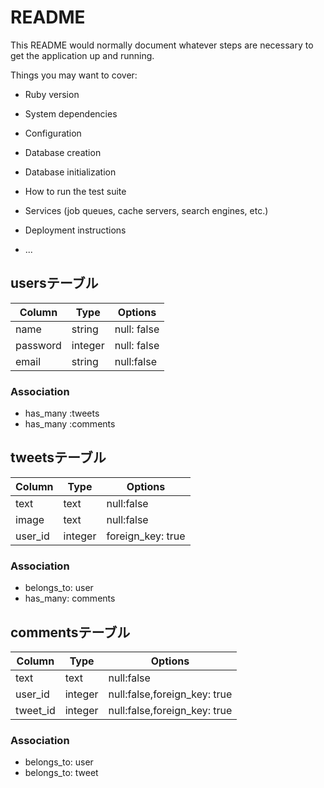 # README

This README would normally document whatever steps are necessary to get the
application up and running.

Things you may want to cover:

* Ruby version

* System dependencies

* Configuration

* Database creation

* Database initialization

* How to run the test suite

* Services (job queues, cache servers, search engines, etc.)

* Deployment instructions

* ...

## usersテーブル

|Column|Type|Options|
|------|----|-------|
|name|string|null: false|
|password|integer|null: false|
|email|string|null:false|

### Association
- has_many :tweets
- has_many :comments

## tweetsテーブル

|Column|Type|Options|
|------|----|-------|
|text|text|null:false|
|image|text|null:false|
|user_id|integer|foreign_key: true|

### Association

- belongs_to: user
- has_many: comments

## commentsテーブル

|Column|Type|Options|
|------|----|-------|
|text|text|null:false|
|user_id|integer|null:false,foreign_key: true|
|tweet_id|integer|null:false,foreign_key: true|

### Association

- belongs_to: user
- belongs_to: tweet